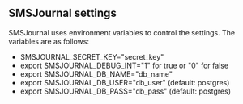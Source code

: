 ## SMSJournal settings

SMSJournal uses environment variables to control the settings. The variables are as follows:

* SMSJOURNAL_SECRET_KEY="secret_key"
* export SMSJOURNAL_DEBUG_INT="1" for true or "0" for false
* export SMSJOURNAL_DB_NAME="db_name"
* export SMSJOURNAL_DB_USER="db_user" (default: postgres)
* export SMSJOURNAL_DB_PASS="db_pass" (default: postgres)
